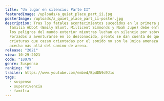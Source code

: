 ```yaml
---
title: "Un lugar en silencio: Parte II"
featuredImage: /uploads/a_quiet_place_part_ii.jpg
posterImage: /uploads/a_quiet_place_part_ii-poster.jpg
description: Tras los fatales acontecimientos sucedidos en la primera parte, la
  familia Abbot (Emily Blunt, Millicent Simmonds y Noah Jupe) debe enfrentarse a
  los peligros del mundo exterior mientras luchan en silencio por sobrevivir.
  Forzados a aventurarse en lo desconocido, pronto se dan cuenta de que las
  criaturas que cazan orientadas por el sonido no son la única amenaza que
  acecha más allá del camino de arena.
release: "2021"
view: 10-29-2021
code: "10079"
genre: Suspenso
ranking: "8"
trailer: https://www.youtube.com/embed/BpdDN9d9Jio
tags:
  - suspenso
  - supervivencia
  - familia
---
```

